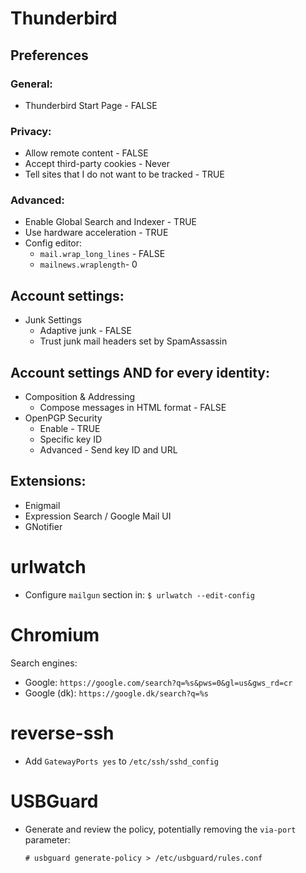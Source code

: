 # Thunderbird

## Preferences

### General:

* Thunderbird Start Page - FALSE

### Privacy:

* Allow remote content - FALSE
* Accept third-party cookies - Never
* Tell sites that I do not want to be tracked - TRUE

### Advanced:

* Enable Global Search and Indexer - TRUE
* Use hardware acceleration - TRUE
* Config editor:
  * `mail.wrap_long_lines` - FALSE
  * `mailnews.wraplength`- 0

## Account settings:

* Junk Settings
  * Adaptive junk - FALSE
  * Trust junk mail headers set by SpamAssassin

## Account settings AND for every identity:

* Composition & Addressing
  * Compose messages in HTML format - FALSE
* OpenPGP Security
  * Enable - TRUE
  * Specific key ID
  * Advanced - Send key ID and URL

## Extensions:

* Enigmail
* Expression Search / Google Mail UI
* GNotifier

# urlwatch

* Configure `mailgun` section in: `$ urlwatch --edit-config`

# Chromium

Search engines:

* Google: `https://google.com/search?q=%s&pws=0&gl=us&gws_rd=cr`
* Google (dk): `https://google.dk/search?q=%s`

# reverse-ssh

* Add `GatewayPorts yes` to `/etc/ssh/sshd_config`

# USBGuard

* Generate and review the policy, potentially removing the `via-port` parameter:

  ```
  # usbguard generate-policy > /etc/usbguard/rules.conf
  ```
